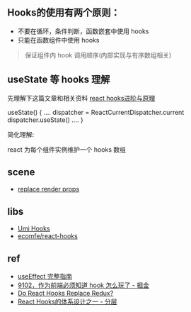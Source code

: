 
## Hooks的使用有两个原则：

- 不要在循环，条件判断，函数嵌套中使用 hooks
- 只能在函数组件中使用 hooks

> 保证组件内 hook 调用顺序(内部实现与有序数组相关)

## useState  等 hooks 理解

先理解下这篇文章和相关资料 [react hooks进阶与原理](https://zhuanlan.zhihu.com/p/51356920)

useState() {
    ....
    dispatcher = ReactCurrentDispatcher.current
    dispatcher.useState()
    ....
}

简化理解:

react 为每个组件实例维护一个 hooks 数组


## scene


- [replace render props](https://medium.com/@seanmcp/refactoring-a-render-prop-with-hooks-fc22ed537199)


## libs

- [Umi Hooks](https://hooks.umijs.org/zh-CN/)
- [ecomfe/react-hooks](https://github.com/ecomfe/react-hooks)

## ref

- [useEffect 完整指南](https://overreacted.io/zh-hans/a-complete-guide-to-useeffect/)
- [9102，作为前端必须知道 hook 怎么玩了 - 掘金](https://juejin.im/post/5d00a67cf265da1b8a4f156f)
- [Do React Hooks Replace Redux?](https://medium.com/javascript-scene/do-react-hooks-replace-redux-210bab340672)
- [React Hooks的体系设计之一 - 分层](https://zhuanlan.zhihu.com/p/106665408)